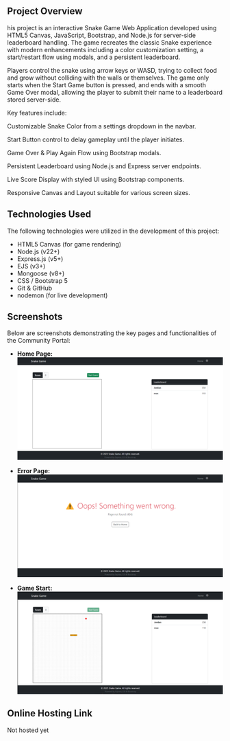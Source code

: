 ## Project Overview

his project is an interactive Snake Game Web Application developed using HTML5 Canvas, JavaScript, Bootstrap, and Node.js for server-side leaderboard handling. The game recreates the classic Snake experience with modern enhancements including a color customization setting, a start/restart flow using modals, and a persistent leaderboard.

Players control the snake using arrow keys or WASD, trying to collect food and grow without colliding with the walls or themselves. The game only starts when the Start Game button is pressed, and ends with a smooth Game Over modal, allowing the player to submit their name to a leaderboard stored server-side.

Key features include:

Customizable Snake Color from a settings dropdown in the navbar.

Start Button control to delay gameplay until the player initiates.

Game Over & Play Again Flow using Bootstrap modals.

Persistent Leaderboard using Node.js and Express server endpoints.

Live Score Display with styled UI using Bootstrap components.

Responsive Canvas and Layout suitable for various screen sizes.

## Technologies Used

The following technologies were utilized in the development of this project:
* HTML5 Canvas (for game rendering)
* Node.js (v22+)
* Express.js (v5+)
* EJS (v3+)
* Mongoose (v8+)
* CSS / Bootstrap 5
* Git & GitHub
* nodemon (for live development)

## Screenshots 

Below are screenshots demonstrating the key pages and functionalities of the Community Portal:

* **Home Page:**
    ![Home Page](public/images/Home.png)

* **Error Page:**
    ![Error Page](public/images/Error.png)
    
* **Game Start:**
    ![Game Start](public/images/GameStart.png)

## Online Hosting Link

Not hosted yet